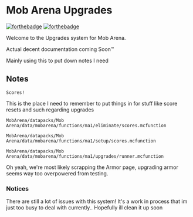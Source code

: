 # Mob Arena Upgrades

[![forthebadge](https://forthebadge.com/images/badges/not-a-bug-a-feature.svg)](https://forthebadge.com) [![forthebadge](https://forthebadge.com/images/badges/ctrl-c-ctrl-v.svg)](https://forthebadge.com)

Welcome to the Upgrades system for Mob Arena.

Actual decent documentation coming Soon™

Mainly using this to put down notes I need

## Notes

`Scores!`

This is the place I need to remember to put things in for stuff like score resets and such regarding upgrades

```
MobArena/datapacks/Mob Arena/data/mobarena/functions/ma1/eliminate/scores.mcfunction

MobArena/datapacks/Mob Arena/data/mobarena/functions/ma1/setup/scores.mcfunction

MobArena/datapacks/Mob Arena/data/mobarena/functions/ma1/upgrades/runner.mcfunction
```

Oh yeah, we're most likely scrapping the Armor page, upgrading armor seems way too overpowered from testing.

### Notices

There are still a lot of issues with this system! It's a work in process that im just too busy to deal with currently.. Hopefully ill clean it up soon
